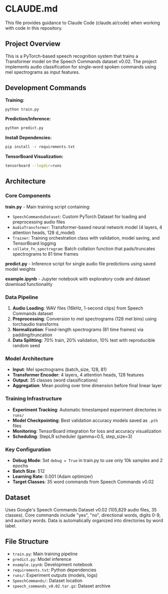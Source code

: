 # CLAUDE.md

This file provides guidance to Claude Code (claude.ai/code) when working with code in this repository.

## Project Overview

This is a PyTorch-based speech recognition system that trains a Transformer model on the Speech Commands dataset v0.02. The project implements audio classification for single-word spoken commands using mel spectrograms as input features.

## Development Commands

**Training:**
```bash
python train.py
```

**Prediction/Inference:**
```bash
python predict.py
```

**Install Dependencies:**
```bash
pip install -r requirements.txt
```

**TensorBoard Visualization:**
```bash
tensorboard --logdir=runs
```

## Architecture

### Core Components

**train.py** - Main training script containing:
- `SpeechCommandsDataset`: Custom PyTorch Dataset for loading and preprocessing audio files
- `AudioTransformer`: Transformer-based neural network model (4 layers, 4 attention heads, 128 d_model)
- `Trainer`: Training orchestration class with validation, model saving, and TensorBoard logging
- `collate_fn_spectrogram`: Batch collation function that pads/truncates spectrograms to 81 time frames

**predict.py** - Inference script for single audio file predictions using saved model weights

**example.ipynb** - Jupyter notebook with exploratory code and dataset download functionality

### Data Pipeline

1. **Audio Loading**: WAV files (16kHz, 1-second clips) from Speech Commands dataset
2. **Preprocessing**: Conversion to mel spectrograms (128 mel bins) using torchaudio transforms
3. **Normalization**: Fixed-length spectrograms (81 time frames) via padding/truncation
4. **Data Splitting**: 70% train, 20% validation, 10% test with reproducible random seed

### Model Architecture

- **Input**: Mel spectrograms (batch_size, 128, 81) 
- **Transformer Encoder**: 4 layers, 4 attention heads, 128 features
- **Output**: 35 classes (word classifications)
- **Aggregation**: Mean pooling over time dimension before final linear layer

### Training Infrastructure

- **Experiment Tracking**: Automatic timestamped experiment directories in `runs/`
- **Model Checkpointing**: Best validation accuracy models saved as `.pth` files
- **Monitoring**: TensorBoard integration for loss and accuracy visualization
- **Scheduling**: StepLR scheduler (gamma=0.5, step_size=3)

### Key Configuration

- **Debug Mode**: Set `debug = True` in train.py to use only 10k samples and 2 epochs
- **Batch Size**: 512
- **Learning Rate**: 0.001 (Adam optimizer)
- **Target Classes**: 35 word commands from Speech Commands v0.02

## Dataset

Uses Google's Speech Commands Dataset v0.02 (105,829 audio files, 35 classes). Core commands include "yes", "no", directional words, digits 0-9, and auxiliary words. Data is automatically organized into directories by word label.

## File Structure

- `train.py`: Main training pipeline
- `predict.py`: Model inference
- `example.ipynb`: Development notebook
- `requirements.txt`: Python dependencies
- `runs/`: Experiment outputs (models, logs)
- `SpeechCommands/`: Dataset location
- `speech_commands_v0.02.tar.gz`: Dataset archive